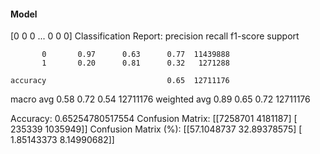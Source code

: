 #### Model
[0 0 0 ... 0 0 0]
Classification Report:
              precision    recall  f1-score   support

           0       0.97      0.63      0.77  11439888
           1       0.20      0.81      0.32   1271288

    accuracy                           0.65  12711176
   macro avg       0.58      0.72      0.54  12711176
weighted avg       0.89      0.65      0.72  12711176

Accuracy: 0.65254780517554
Confusion Matrix:
[[7258701 4181187]
 [ 235339 1035949]]
Confusion Matrix (%):
[[57.1048737  32.89378575]
 [ 1.85143373  8.14990682]]
